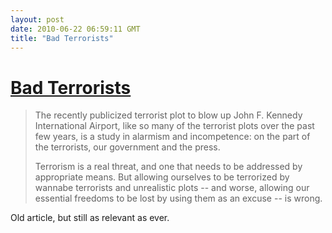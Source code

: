 ```yaml
---
layout: post
date: 2010-06-22 06:59:11 GMT
title: "Bad Terrorists"
---
```

# [Bad Terrorists](http://www.schneier.com/essay-174.html)

> The recently publicized terrorist plot to blow up John F. Kennedy International Airport, like so many of the terrorist plots over the past few years, is a study in alarmism and incompetence: on the part of the terrorists, our government and the press.
>
> Terrorism is a real threat, and one that needs to be addressed by appropriate means. But allowing ourselves to be terrorized by wannabe terrorists and unrealistic plots -- and worse, allowing our essential freedoms to be lost by using them as an excuse -- is wrong.

Old article, but still as relevant as ever.
